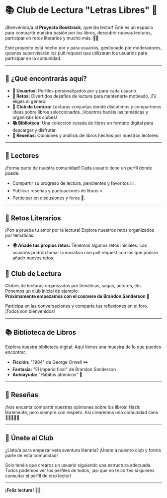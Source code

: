 # 📚 Club de Lectura "Letras Libres" 🌟

¡Bienvenido/a al **Proyecto Booktrack**, querido lector! Este es un espacio para compartir nuestra pasión por los libros, descubrir nuevas lecturas, participar en retos literarios y mucho más. 🌈✨

Este proyecto está hecho por y para usuarios, gestionado por moderadores, quienes supervisarán los pull request que utilizarán los usuarios para participar en la comunidad.

---

## 🌟 ¿Qué encontrarás aquí?

- **👥 Usuarios:** Perfiles personalizados por y para cada usuario.
- **🎯 Retos:** Divertidos desafíos de lectura para mantenerte motivado. ¡Tú eliges el género!
- **📖 Club de Lectura:** Lecturas conjuntas donde discutimos y compartimos ideas sobre libros seleccionados. ¡Vosotros hacéis las temáticas y organizáis los clubes!
- **📚 Biblioteca:** Una colección curada de libros en formato digital para descargar y disfrutar.
- **📝 Reseñas:** Opiniones y análisis de libros hechos por nuestros lectores.

---

## 👥 Lectores

¡Forma parte de nuestra comunidad! Cada usuario tiene un perfil donde puede:

- Compartir su progreso de lectura, pendientes y favoritos 📈.
- Publicar reseñas y puntuaciones de libros ⭐.
- Participar en discusiones y foros 💬.

---

## 🎯 Retos Literarios

¡Pon a prueba tu amor por la lectura! Explora nuestros retos organizados por temáticas:

- **🌍 Añade tus propios retos:** Tenemos algunos retos iniciales. Los usuarios podrán tomar la iniciativa con pull request con los que podrán añadir nuevos retos.

## 📖 Club de Lectura

Clubes de lecturas organizados por temáticas, sagas, autores, etc. Ponemos un club inicial de ejemplo:  
**Próximamente empezamos con el cosmere de Brandon Sanderson 🌟**  

Participa en las conversaciones y comparte tus reflexiones en el foro. ¡Todos son bienvenidos!

---

## 📚 Biblioteca de Libros

Explora nuestra biblioteca digital. Aquí tienes una muestra de lo que puedes encontrar:

- **Ficción:** "1984" de George Orwell 🕶️  
- **Fantasía:** "El imperio final" de Brandon Sanderson
- **Autoayuda:** "Hábitos atómicos" 🚀  

---

## 📝 Reseñas

¡Nos encanta compartir nuestras opiniones sobre los libros! Hazlo libremente, pero siempre con respeto. Así crearemos una comunidad sana 🌟🌟🌟🌟🌟  

---

## 🚀 Únete al Club

¿Listo/a para empezar esta aventura literaria? ¡Únete a nuestro club y forma parte de esta comunidad!  

Solo tenéis que crearos un usuario siguiendo una estructura adecuada. Todos podemos ver los perfiles de todos, ¡así que no te cortes si quieres consultar el perfil de otro lector!

---

**¡Feliz lectura!** 📖💖

